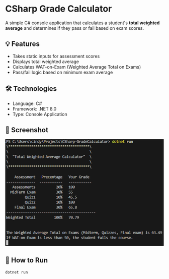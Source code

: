 # CSharp Grade Calculator

A simple C# console application that calculates a student's **total weighted average** and determines if they pass or fail based on exam scores.

## 💡 Features

- Takes static inputs for assessment scores
- Displays total weighted average
- Calculates WAT-on-Exam (Weighted Average Total on Exams)
- Pass/fail logic based on minimum exam average

## 🛠 Technologies

- Language: C#
- Framework: .NET 8.0
- Type: Console Application

## 📸 Screenshot

![screenshot](./screenshot.png)

## 🚀 How to Run

```bash
dotnet run
